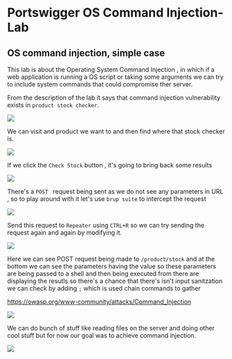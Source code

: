 # Portswigger OS Command Injection-Lab 

## OS command injection, simple case

This lab is about the Operating System Command Injection , in which if a web application is running a OS script or taking some arguments we can try to include system commands that could compromise ther server.

From the description of the lab it says that command injection vulnerability exists in `product stock checker`.

<img src="https://i.imgur.com/OqcSZtW.png"/>

We can visit and product we want to and then find where that stock checker is.

<img src="https://i.imgur.com/Vi1NxRx.png"/>

If we click the `Check Stock` button , it's going to bring back some results

<img src="https://i.imgur.com/2xe3iJN.png"/>

There's a `POST ` request being sent as we do not see any parameters in URL , so to play around with it let's use `brup suite` to intercept the request

<img src="https://i.imgur.com/H5SWlae.png"/>

Send this request to `Repeater` using `CTRL+R` so we can try sending the request again and again by modifying it.

<img src="https://i.imgur.com/bXUx6yi.png"/>

Here we can see POST request being made to  `/product/stock` and at the bottom we can see the parameters having the value so these parameters are being passed to a shell and then being executed from there are displaying the resutls so there's a chance that there's isn't input sanitzation we can check by adding `;` which is used chain commands to gather 

https://owasp.org/www-community/attacks/Command_Injection

<img src="https://i.imgur.com/dOHe1Te.png"/>

We can do bunch of stuff like reading files on the server and doing other cool stuff but for now our goal was to achieve command injection.


<img src="https://i.imgur.com/aoOYLNa.png"/>

